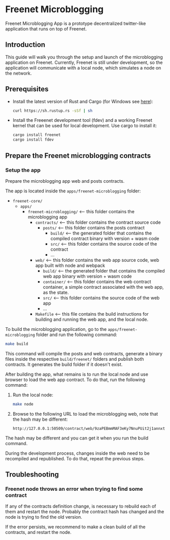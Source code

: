 # Freenet Microblogging

Freenet Microblogging App is a prototype decentralized twitter-like application that runs on top of Freenet.

## Introduction

This guide will walk you through the setup and launch of the microblogging application on Freenet.
Currently, Freenet is still under development, so the application will communicate with a
local node, which simulates a node on the network.

## Prerequisites

- Install the latest version of Rust and Cargo (for Windows
  see [here](https://rustup.rs/)):
  ```bash
  curl https://sh.rustup.rs -sSf | sh
  ```
- Install the Freeenet development tool (fdev) and a working Freenet kernel that can be used for local development. Use
  cargo to install it:
  ```bash
  cargo install freenet
  cargo install fdev
  ```

## Prepare the Freenet microblogging contracts

### Setup the app

Prepare the microblogging app web and posts contracts.

The app is located inside the `apps/freenet-microblogging` folder:

- `freenet-core/`
    - `apps/`
        - `freenet-microblogging/` <-- this folder contains the microblogging app
            - `contracts/` <-- this folder contains the contract source code
                - `posts/` <-- this folder contains the posts contract
                    - `build/` <-- the generated folder that contains the compiled contract binary with version + wasm
                      code
                    - `src/` <-- this folder contains the source code of the contract
                    - ...
            - `web/` <-- this folder contains the web app source code, web app built with node and webpack
                - `build/` <-- the generated folder that contains the compiled web app binary with version + wasm
                  code
                - `container/` <-- this folder contains the web contract container, a simple contract associated
                  with the web app, as the state.
                - `src/` <-- this folder contains the source code of the web app
                - ...
            - `Makefile` <-- this file contains the build instructions for building and running the web app, and
              the local node.

To build the microblogging application, go to the `apps/freenet-microblogging` folder and run the following command:

```bash
make build
```

This command will compile the posts and web contracts, generate a binary files
inside the respective `build/freenet/` folders and publish both contracts. It generates the build folder if it doesn't
exist.

After building the app, what remains is to run the local node and use browser to load the web app contract. To do
that, run the following command:

1. Run the local node:
   ```bash
   make node
   ```
2. Browse to the following URL to load the microblogging web, note that the hash may be different:
   ```
   http://127.0.0.1:50509/contract/web/9zaPEBmmMAF3eKy7NnuPUit2j1annxtVY226DWGLzEFN/
   ```

The hash may be different and you can get it when you run the build command.

During the development process, changes inside the web need to be recompiled and republished. To do that,
repeat the previous steps.

## Troubleshooting

### Freenet node throws an error when trying to find some contract

If any of the contracts definition change, is necessary to rebuild each of them and restart the node.
Probably the contract hash has changed and the node is trying to find the old version.

If the error persists, we recommend to make a clean build of all the contracts, and restart the node.
